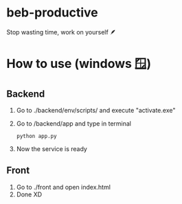 # beb-productive 
Stop wasting time, work on yourself 🪶

# How to use (windows 🪟)
## Backend
1. Go to ./backend/env/scripts/ and execute "activate.exe"
2. Go to /backend/app and type in terminal
   
   ````
   python app.py
   ````

3. Now the service is ready
   
## Front
1. Go to ./front and open index.html
2. Done XD


